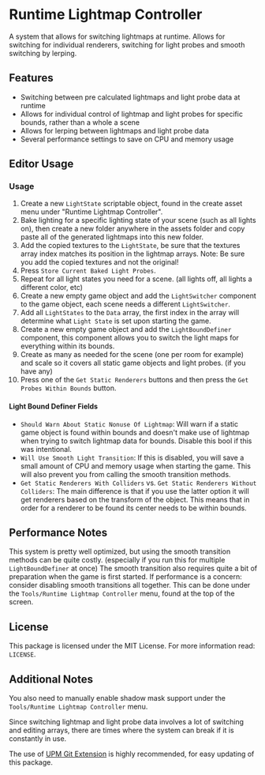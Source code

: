 # Runtime Lightmap Controller
A system that allows for switching lightmaps at runtime. Allows for switching for individual renderers, switching for light probes and smooth switching by lerping.

## Features
* Switching between pre calculated lightmaps and light probe data at runtime
* Allows for individual control of lightmap and light probes for specific bounds, rather than a whole a scene
* Allows for lerping between lightmaps and light probe data
* Several performance settings to save on CPU and memory usage

## Editor Usage
### Usage
1. Create a new `LightState` scriptable object, found in the create asset menu under "Runtime Lightmap Controller".
2. Bake lighting for a specific lighting state of your scene (such as all lights on), then create a new folder anywhere in the assets folder and copy paste all of the generated lightmaps into this new folder.
3. Add the copied textures to the `LightState`, be sure that the textures array index matches its position in the lightmap arrays. Note: Be sure you add the copied textures and not the original!
4. Press `Store Current Baked Light Probes`.
5. Repeat for all light states you need for a scene. (all lights off, all lights a different color, etc)
6. Create a new empty game object and add the `LightSwitcher` component to the game object, each scene needs a different `LightSwitcher`.
7. Add all `LightStates` to the `Data` array, the first index in the array will determine what `Light State` is set upon starting the game.
8. Create a new empty game object and add the `LightBoundDefiner` component, this component allows you to switch the light maps for everything within its bounds.
9. Create as many as needed for the scene (one per room for example) and scale so it covers all static game objects and light probes. (if you have any)
10. Press one of the `Get Static Renderers` buttons and then press the `Get Probes Within Bounds` button.

#### Light Bound Definer Fields
* `Should Warn About Static Nonuse Of Lightmap`: Will warn if a static game object is found within bounds and doesn't make use of lightmap when trying to switch lightmap data for bounds. Disable this bool if this was intentional.
* `Will Use Smooth Light Transition`: If this is disabled, you will save a small amount of CPU and memory usage when starting the game. This will also prevent you from calling the smooth transition methods.
* `Get Static Renderers With Colliders` vs. `Get Static Renderers Without Colliders`: The main difference is that if you use the latter option it will get renderers based on the transform of the object. This means that in order for a renderer to be found its center needs to be within bounds.

## Performance Notes
This system is pretty well optimized, but using the smooth transition methods can be quite costly. (especially if you run this for multiple `LightBoundDefiner` at once) The smooth transition also requires quite a bit of preparation when the game is first started. If performance is a concern: consider disabling smooth transitions all together. This can be done under the `Tools/Runtime Lightmap Controller` menu, found at the top of the screen.

## License
This package is licensed under the MIT License. For more information read: `LICENSE`.

## Additional Notes
You also need to manually enable shadow mask support under the `Tools/Runtime Lightmap Controller` menu.

Since switching lightmap and light probe data involves a lot of switching and editing arrays, there are times where the system can break if it is constantly in use.

The use of [UPM Git Extension](https://github.com/mob-sakai/UpmGitExtension) is highly recommended, for easy updating of this package.
